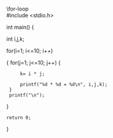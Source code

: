 \for-loop\
#include <stdio.h>

int main() {

  int i,j,k;

 for(i=1; i<=10; i++)

 {
     for(j=1; j<=10; j++)
     {

         k= i * j;

         printf("%d * %d = %d\n", i,j,k);
     }
     printf("\n");
 }

    return 0;
}
